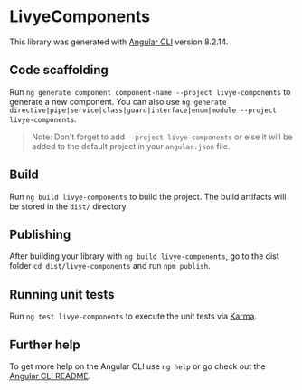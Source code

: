 # LivyeComponents

This library was generated with [Angular CLI](https://github.com/angular/angular-cli) version 8.2.14.

## Code scaffolding

Run `ng generate component component-name --project livye-components` to generate a new component. You can also use `ng generate directive|pipe|service|class|guard|interface|enum|module --project livye-components`.
> Note: Don't forget to add `--project livye-components` or else it will be added to the default project in your `angular.json` file. 

## Build

Run `ng build livye-components` to build the project. The build artifacts will be stored in the `dist/` directory.

## Publishing

After building your library with `ng build livye-components`, go to the dist folder `cd dist/livye-components` and run `npm publish`.

## Running unit tests

Run `ng test livye-components` to execute the unit tests via [Karma](https://karma-runner.github.io).

## Further help

To get more help on the Angular CLI use `ng help` or go check out the [Angular CLI README](https://github.com/angular/angular-cli/blob/master/README.md).
